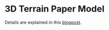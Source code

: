 # 3D Terrain Paper Model

Details are explained in this [blogpost](https://petervojtek.github.io/diy/2015/04/18/3d-paper-model-of-polana-volcano.html).
